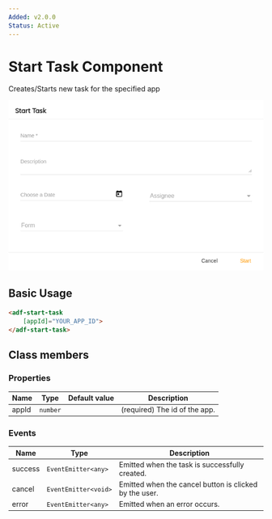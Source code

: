 ```yaml
---
Added: v2.0.0
Status: Active
---
```

# Start Task Component

Creates/Starts new task for the specified app

![adf-start-task](../docassets/images/adf-start-task.png)

## Basic Usage

```html
<adf-start-task
    [appId]="YOUR_APP_ID">
</adf-start-task>
```

## Class members

### Properties

| Name | Type | Default value | Description |
| ---- | ---- | ------------- | ----------- |
| appId | `number` |  | (required) The id of the app.  |

### Events

| Name | Type | Description |
| ---- | ---- | ----------- |
| success | `EventEmitter<any>` | Emitted when the task is successfully created. |
| cancel | `EventEmitter<void>` | Emitted when the cancel button is clicked by the user. |
| error | `EventEmitter<any>` | Emitted when an error occurs. |
